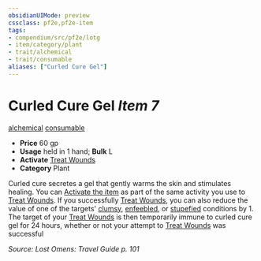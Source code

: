 ```yaml
---
obsidianUIMode: preview
cssclass: pf2e,pf2e-item
tags:
- compendium/src/pf2e/lotg
- item/category/plant
- trait/alchemical
- trait/consumable
aliases: ["Curled Cure Gel"]
---
```

# Curled Cure Gel *Item 7*  
[alchemical](rules/traits/alchemical.md)  [consumable](rules/traits/consumable.md)  

- **Price** 60 gp
- **Usage** held in 1 hand; **Bulk** L
- **Activate** [Treat Wounds](rules/actions/treat-wounds.md)
- **Category** Plant

Curled cure secretes a gel that gently warms the skin and stimulates healing. You can [Activate the item](rules/actions/activate-an-item.md) as part of the same activity you use to [Treat Wounds](rules/actions/treat-wounds.md). If you successfully [Treat Wounds](rules/actions/treat-wounds.md), you can also reduce the value of one of the targets' [clumsy](rules/conditions.md#Clumsy), [enfeebled](rules/conditions.md#Enfeebled), or [stupefied](rules/conditions.md#Stupefied) conditions by 1. The target of your [Treat Wounds](rules/actions/treat-wounds.md) is then temporarily immune to curled cure gel for 24 hours, whether or not your attempt to [Treat Wounds](rules/actions/treat-wounds.md) was successful

*Source: Lost Omens: Travel Guide p. 101*